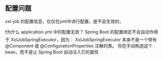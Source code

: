 

## 配置问题

xxl-job 的配置信息，仅仅在yml中进行配置，是不会生效的，


❗为什么 application.yml 中的配置无效？
Spring Boot 的配置绑定不会自动作用于 XxlJobSpringExecutor，因为：
XxlJobSpringExecutor 本身不是一个带有 @Component 或 @ConfigurationProperties 注解的类。
你在手动构造这个 bean，而不是让 Spring Boot 自动注入它的属性